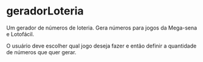 # geradorLoteria
 Um gerador de números de loteria. Gera números para jogos da Mega-sena e Lotofácil.
 
 O usuário deve escolher qual jogo deseja fazer e então definir a quantidade de números que quer gerar.
